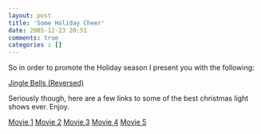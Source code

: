 ```yaml
---
layout: post
title: 'Some Holiday Cheer'
date: 2005-12-23 20:51
comments: true
categories : []
---  
```


So in order to promote the Holiday season I present you with the following:

<a href="http://media.spikedhumor.com/8944/Jingle_Bells_Reversed.swf">Jingle Bells (Reversed)</a>

Seriously though, here are a few links to some of the best christmas light shows ever. Enjoy.

<a href="http://fusion94.org/Movies/Christmas/2005-bostonpops.wmv">Movie 1</a>
<a href="http://fusion94.org/Movies/Christmas/2005-cotb-df.wmv">Movie 2</a>
<a href="http://fusion94.org/Movies/Christmas/2005-goodkingjoy.wmv">Movie 3</a>
<a href="http://fusion94.org/Movies/Christmas/jingle.wmv">Movie 4</a>
<a href="http://fusion94.org/Movies/Christmas/lights.wmv">Movie 5</a>



